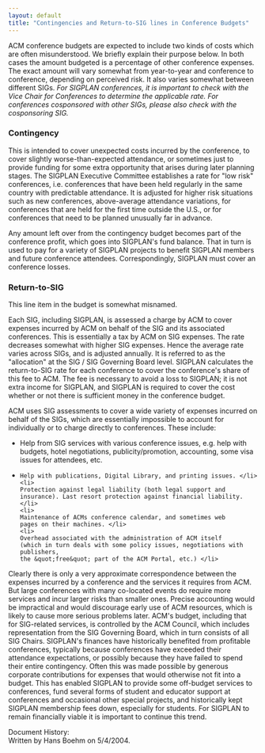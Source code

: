 ```yaml
---
layout: default
title: "Contingencies and Return-to-SIG lines in Conference Budgets"
---
```


ACM conference budgets are expected to 
include two kinds of costs which are often misunderstood. We briefly explain 
their purpose below. In both cases the amount budgeted is a percentage of 
other conference expenses. The exact amount will vary somewhat from 
year-to-year and conference to conference, depending on perceived risk. It 
also varies somewhat between different SIGs. <i>
For SIGPLAN conferences, it is important to check with the Vice Chair for 
Conferences to determine the applicable rate. For conferences cosponsored 
with other SIGs, please also check with the cosponsoring SIG.</i>


### Contingency

This is intended to cover unexpected costs 
incurred by the conference, to cover slightly worse-than-expected 
attendance, or sometimes just to provide funding for some extra opportunity 
that arises during later planning stages. The SIGPLAN Executive Committee 
establishes a rate for &quot;low risk&quot; conferences, i.e. conferences that have 
been held regularly in the same country with predictable attendance. It is 
adjusted for higher risk situations such as new conferences, above-average 
attendance variations, for conferences that are held for the first time 
outside the U.S., or for conferences that need to be planned unusually far 
in advance.

Any amount left over from the 
contingency budget becomes part of the conference profit, which goes into 
SIGPLAN's fund balance. That in turn is used to pay for a variety of SIGPLAN 
projects to benefit SIGPLAN members and future conference attendees. 
Correspondingly, SIGPLAN must cover an conference losses.

### Return-to-SIG

This line item in the budget is somewhat misnamed. 

Each SIG, including SIGPLAN, is assessed a charge by ACM to 
cover expenses incurred by ACM on behalf of the SIG and its associated 
conferences. This is essentially a tax by ACM on SIG expenses. The rate 
decreases somewhat with higher SIG expenses. Hence the average rate varies 
across SIGs, and is adjusted annually. It is referred to as the "allocation" at 
the SIG / SIG Governing Board level. 
SIGPLAN calculates the return-to-SIG rate for each conference 
to cover the conference's share of this fee to ACM. The fee is necessary to 
avoid a loss to SIGPLAN; it is not extra income for SIGPLAN, and SIGPLAN is 
required to cover the cost whether or not there is sufficient money in the 
conference budget. 

ACM uses SIG assessments to cover a wide variety of expenses 
incurred on behalf of the SIGs, which are essentially impossible to account for 
individually or to charge directly to conferences. These include:

<ul>
	<li>
	Help from SIG services with various conference issues, e.g. 
	help with budgets, hotel negotiations, publicity/promotion, accounting, some 
	visa issues for attendees, etc. </li>
	<li>

	Help with publications, Digital Library, and printing issues. </li>
	<li>
	Protection against legal liability (both legal support and 
	insurance). Last resort protection against financial liability. </li>
	<li>
	Maintenance of ACMs conference calendar, and sometimes web 
	pages on their machines. </li>
	<li>
	Overhead associated with the administration of ACM itself 
	(which in turn deals with some policy issues, negotiations with publishers, 
	the &quot;free&quot; part of the ACM Portal, etc.) </li>

</ul>
Clearly there is only a very approximate correspondence between 
the expenses incurred by a conference and the services it requires from ACM. But 
large conferences with many co-located events do require more services and incur 
larger risks than smaller ones. Precise accounting would be impractical and 
would discourage early use of ACM resources, which is likely to cause more 
serious problems later. 
ACM's budget, including that for SIG-related services, is 
controlled by the ACM Council, which includes representation from the SIG 
Governing Board, which in turn consists of all SIG Chairs. 
SIGPLAN's finances have historically benefited from profitable 
conferences, typically because conferences have exceeded their attendance 
expectations, or possibly because they have failed to spend their entire 
contingency. Often this was made possible by generous corporate contributions 
for expenses that would otherwise not fit into a budget. This has enabled 
SIGPLAN to provide some off-budget services to conferences, fund several forms 
of student and educator support at conferences and occasional other special 
projects, and historically kept SIGPLAN membership fees down, especially for 
students. For SIGPLAN to remain financially viable it is important to continue 
this trend. 

Document History:<br>
Written by Hans Boehm on 5/4/2004.
